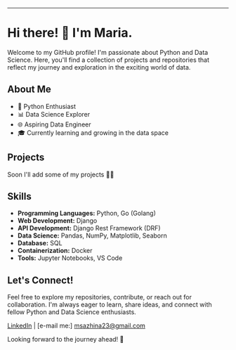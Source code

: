 ---

# Hi there! 👋 I'm Maria.

Welcome to my GitHub profile! 
I'm passionate about Python and Data Science. Here, you'll find a collection of projects and repositories that reflect my journey and exploration in the exciting world of data.

## About Me

- 🐍 Python Enthusiast
- 📊 Data Science Explorer
- 🌐 Aspiring Data Engineer
- 🎓 Currently learning and growing in the data space

## Projects

Soon I'll add some of my projects 💫💫

## Skills

- **Programming Languages:** Python, Go (Golang)
- **Web Development:** Django
- **API Development:** Django Rest Framework (DRF)
- **Data Science:** Pandas, NumPy, Matplotlib, Seaborn
- **Database:** SQL
- **Containerization:** Docker
- **Tools:** Jupyter Notebooks, VS Code

## Let's Connect!

Feel free to explore my repositories, contribute, or reach out for collaboration. I'm always eager to learn, share ideas, and connect with fellow Python and Data Science enthusiasts.

[LinkedIn](https://www.linkedin.com/in/mariasazhina/) | [e-mail me:] msazhina23@gmail.com

Looking forward to the journey ahead! 🚀

